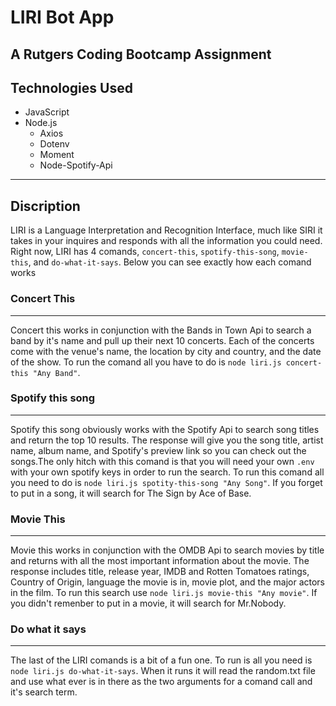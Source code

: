 # LIRI Bot App
  A Rutgers Coding Bootcamp Assignment
-----

## Technologies Used

- JavaScript
- Node.js
  - Axios
  - Dotenv
  - Moment 
  - Node-Spotify-Api

-------

## Discription

LIRI is a Language Interpretation and Recognition Interface, much like SIRI it takes in your inquires and responds with all the information you could need. Right now, LIRI has 4 comands, `concert-this`, `spotify-this-song`, `movie-this`, and `do-what-it-says`. Below you can see exactly how each comand works

  ### Concert This
  ---
  Concert this works in conjunction with the Bands in Town Api to search a band by it's name and pull up their next 10 concerts. Each of the concerts come with the venue's name, the location by city and country, and the date of the show. To run the comand all you have to do is `node liri.js concert-this "Any Band"`.


  ### Spotify this song
  ---
  Spotify this song obviously works with the Spotify Api to search song titles and return the top 10 results. The response will give you the song title, artist name, album name, and Spotify's preview link so you can check out the songs.The only hitch with this comand is that you will need your own `.env` with your own spotify keys in order to run the search. To run this comand all you need to do is `node liri.js spotity-this-song "Any Song"`. If you forget to put in a song, it will search for The Sign by Ace of Base.

  ### Movie This
  ---
  Movie this works in conjunction with the OMDB Api to search movies by title and returns with all the most important information about the movie. The response includes title, release year, IMDB and Rotten Tomatoes ratings, Country of Origin, language the movie is in, movie plot, and the major actors in the film. To run this search use `node liri.js movie-this "Any movie"`. If you didn't remenber to put in a movie, it will search for Mr.Nobody.

  ### Do what it says
  ---
  The last of the LIRI comands is a bit of a fun one. To run is all you need is `node liri.js do-what-it-says`. When it runs it will read the random.txt file and use what ever is in there as the two arguments for a comand call and it's search term. 







